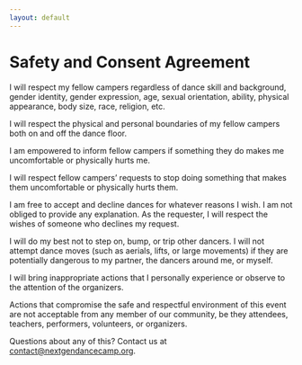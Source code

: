 ```yaml
---
layout: default
---
```

# Safety and Consent Agreement

I will respect my fellow campers regardless of dance skill and background, gender identity, gender expression, age, sexual orientation, ability, physical appearance, body size, race, religion, etc.

I will respect the physical and personal boundaries of my fellow campers both on and off the dance floor.

I am empowered to inform fellow campers if something they do makes me uncomfortable or physically hurts me.

I will respect fellow campers’ requests to stop doing something that makes them uncomfortable or physically hurts them.

I am free to accept and decline dances for whatever reasons I wish. I am not obliged to provide any explanation. As the requester, I will respect the wishes of someone who declines my request.

I will do my best not to step on, bump, or trip other dancers. I will not attempt dance moves (such as aerials, lifts, or large movements) if they are potentially dangerous to my partner, the dancers around me, or myself.

I will bring inappropriate actions that I personally experience or observe to the attention of the organizers.

Actions that compromise the safe and respectful environment of this event are not acceptable from any member of our community, be they attendees, teachers, performers, volunteers, or organizers.



Questions about any of this? Contact us at contact@nextgendancecamp.org.
